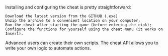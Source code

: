 Installing and configuring the cheat is pretty straightforward:

    Download the latest version from the GITHUB (.exe)
    Unzip the archive to a convenient location on your computer;
    Run the cheat after starting the game (before entering the rink);
    Configure the functions for yourself using the cheat menu (it works on Insert).

Advanced users can create their own scripts. The cheat API allows you to write your own logic to automate actions.
